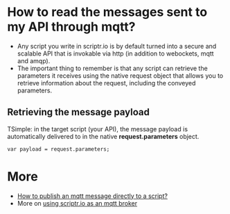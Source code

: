 # How to read the messages sent to my API through mqtt?

- Any script you write in scriptr.io is by default turned into a secure and scalable API that is invokable via http (in addition to webockets, mqtt and amqp).
- The important thing to remember is that any script can retrieve the parameters it receives using the native request object that allows you to retrieve information about the request, including the conveyed parameters.

## Retrieving the message payload

TSimple: in the target script (your API), the message payload is automatically delivered to in the native **request.parameters** object.
```
var payload = request.parameters; 
```

# More
- [How to publish an mqtt message directly to a script?](./publish_mqtt_msgs_to_script.md)
- More on [using scriptr.io as an mqtt broker](https://www.scriptr.io/documentation#documentation-communicating-over-mqttScriptr.ioMQTTBroker)
